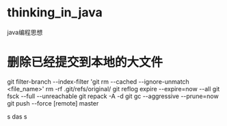# thinking_in_java
java编程思想

# 删除已经提交到本地的大文件
git filter-branch --index-filter 'git rm --cached --ignore-unmatch <file_name>'
rm -rf .git/refs/original/
git reflog expire --expire=now --all
git fsck --full --unreachable
git repack -A -d
git gc --aggressive --prune=now
git push --force [remote] master

s
das
s
